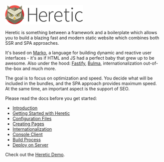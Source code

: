 ![Heretic](src/images/logo_small.png)

Heretic is something between a framework and a boilerplate which allows you to build a blazing fast and modern static website which combines both SSR and SPA approaches. 

It's based on [Marko](https://markojs.com/), a language for building dynamic and reactive user interfaces - it's as if HTML and JS had a perfect baby that grew up to be awesome. Also under the hood: [Fastify](https://www.fastify.io/), [Bulma](https://bulma.io/), internationalization out-of-the-box and much more.

The goal is to focus on optimization and speed. You decide what will be included in the bundles, and the SPA approach provides maximum speed. At the same time, an important aspect is the support of SEO.

Please read the docs before you get started:

* [Introduction](manual/introduction.md)
* [Getting Started with Heretic](manual/gettingStarted.md)
* [Configuration Files](manual/configurationFiles.md)
* [Creating Pages](manual/pages.md)
* [Internationalization](manual/internationalization.md)
* [Console Client](manual/cli.md)
* [Build Process](manual/build.md)
* [Deploy on Server](manual/deploy.md)

Check out the [Heretic Demo](https://heretic.zoiajs.org/).